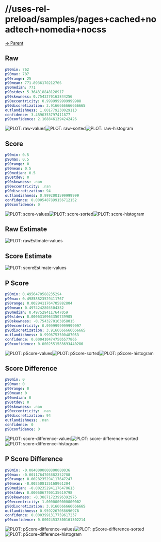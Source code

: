 
# //uses-rel-preload/samples/pages+cached+noadtech+nomedia+nocss

[→ Parent](../..)


## Raw


```yaml
p90min: 762
p90max: 787
p90range: 25
p90mean: 771.8936170212766
p90median: 771
p90stdev: 5.364318848128917
p90skewness: 0.7543270163844256
p90eccentricity: 0.9999999999999988
p90discretization: 3.9166666666666665
outlandishness: 1.001779230029113
confidence: 3.4890353797411877
p90confidence: 2.1688461394242426

```

![PLOT: raw-values](./raw/values.svg)![PLOT: raw-sorted](./raw/sorted.svg)![PLOT: raw-histogram](./raw/histogram.svg)
## Score


```yaml
p90min: 0.5
p90max: 0.5
p90range: 0
p90mean: 0.5
p90median: 0.5
p90stdev: 0
p90skewness: .nan
p90eccentricity: .nan
p90discretization: 94
outlandishness: 0.9992001599999999
confidence: 0.0005487899156712152
p90confidence: 0

```

![PLOT: score-values](./score/values.svg)![PLOT: score-sorted](./score/sorted.svg)![PLOT: score-histogram](./score/histogram.svg)
## Raw Estimate

![PLOT: rawEstimate-values](./rawEstimate/values.svg)
## Score Estimate

![PLOT: scoreEstimate-values](./scoreEstimate/values.svg)
## P Score


```yaml
p90min: 0.4956470588235294
p90max: 0.49858823529411767
p90range: 0.0029411764705882804
p90mean: 0.4974242803504382
p90median: 0.4975294117647059
p90stdev: 0.0006310963350739905
p90skewness: -0.7543270163858015
p90eccentricity: 0.9999999999999997
p90discretization: 3.9166666666666665
outlandishness: 0.9996753500487053
confidence: 0.0004104747505577865
p90confidence: 0.0002551583693440286

```

![PLOT: pScore-values](./pScore/values.svg)![PLOT: pScore-sorted](./pScore/sorted.svg)![PLOT: pScore-histogram](./pScore/histogram.svg)
## Score Difference


```yaml
p90min: 0
p90max: 0
p90range: 0
p90mean: 0
p90median: 0
p90stdev: 0
p90skewness: .nan
p90eccentricity: .nan
p90discretization: 94
outlandishness: .nan
confidence: 0
p90confidence: 0

```

![PLOT: score-difference-values](./score-difference/values.svg)![PLOT: score-difference-sorted](./score-difference/sorted.svg)![PLOT: score-difference-histogram](./score-difference/histogram.svg)
## P Score Difference


```yaml
p90min: -0.0040000000000000036
p90max: -0.0011764705882352788
p90range: 0.0028235294117647247
p90mean: -0.002508135168961204
p90median: -0.002352941176470613
p90stdev: 0.0006067700135619798
p90skewness: -0.38871723996392976
p90eccentricity: 1.0000000000000002
p90discretization: 3.9166666666666665
outlandishness: 0.9592267058696978
confidence: 0.0003991317759617237
p90confidence: 0.00024532300161302214

```

![PLOT: pScore-difference-values](./pScore-difference/values.svg)![PLOT: pScore-difference-sorted](./pScore-difference/sorted.svg)![PLOT: pScore-difference-histogram](./pScore-difference/histogram.svg)